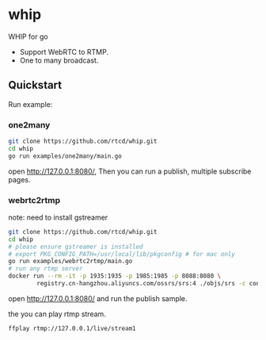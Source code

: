 # whip

WHIP for go

* Support WebRTC to RTMP.
* One to many broadcast.

## Quickstart

Run example:

### one2many

```bash
git clone https://github.com/rtcd/whip.git
cd whip
go run examples/one2many/main.go
```

open <http://127.0.0.1:8080/>, Then you can run a publish, multiple subscribe pages.

### webrtc2rtmp

note: need to install gstreamer

```bash
git clone https://github.com/rtcd/whip.git
cd whip
# please ensure gstreamer is installed
# export PKG_CONFIG_PATH=/usr/local/lib/pkgconfig # for mac only
go run examples/webrtc2rtmp/main.go
# run any rtmp server
docker run --rm -it -p 1935:1935 -p 1985:1985 -p 8088:8080 \
        registry.cn-hangzhou.aliyuncs.com/ossrs/srs:4 ./objs/srs -c conf/docker.conf
```

open <http://127.0.0.1:8080/> and run the publish sample.

the you can play rtmp stream.

```bash
ffplay rtmp://127.0.0.1/live/stream1
```
